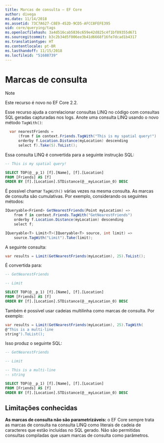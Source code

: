 ```yaml
---
title: Marcas de consulta – EF Core
author: divega
ms.date: 11/14/2018
ms.assetid: 73C7A627-C8E9-452D-9CD5-AFCC8FEFE395
uid: core/querying/tags
ms.openlocfilehash: 3a4d516cab5836c659e42d825c4f1bf89355d671
ms.sourcegitcommit: b3c2b34d5f006ee3b41d6668f16fe7dcad1b4317
ms.translationtype: HT
ms.contentlocale: pt-BR
ms.lasthandoff: 11/15/2018
ms.locfileid: "51688739"
---
```

# <a name="query-tags"></a>Marcas de consulta
> [!NOTE]
> Este recurso é novo no EF Core 2.2.

Esse recurso ajuda a correlacionar consultas LINQ no código com consultas SQL geradas capturadas nos logs.
Anote uma consulta LINQ usando o novo método `TagWith()`: 

``` csharp
  var nearestFriends =
      (from f in context.Friends.TagWith("This is my spatial query!")
      orderby f.Location.Distance(myLocation) descending
      select f).Take(5).ToList();
```

Essa consulta LINQ é convertida para a seguinte instrução SQL:

``` sql
-- This is my spatial query!

SELECT TOP(@__p_1) [f].[Name], [f].[Location]
FROM [Friends] AS [f]
ORDER BY [f].[Location].STDistance(@__myLocation_0) DESC
```

É possível chamar `TagWith()` várias vezes na mesma consulta.
As marcas de consulta são cumulativas.
Por exemplo, considerando os seguintes métodos:

``` csharp
IQueryable<Friend> GetNearestFriends(Point myLocation) =>
    from f in context.Friends.TagWith("GetNearestFriends")
    orderby f.Location.Distance(myLocation) descending
    select f;

IQueryable<T> Limit<T>(IQueryable<T> source, int limit) =>
    source.TagWith("Limit").Take(limit);
```

A seguinte consulta:   

``` csharp
var results = Limit(GetNearestFriends(myLocation), 25).ToList();
```

É convertida para:

``` sql
-- GetNearestFriends

-- Limit

SELECT TOP(@__p_1) [f].[Name], [f].[Location]
FROM [Friends] AS [f]
ORDER BY [f].[Location].STDistance(@__myLocation_0) DESC
```

Também é possível usar cadeias multilinha como marcas de consulta.
Por exemplo:

``` csharp
var results = Limit(GetNearestFriends(myLocation), 25).TagWith(
@"This is a multi-line
string").ToList();
```

Isso produz o seguinte SQL:

``` sql
-- GetNearestFriends

-- Limit

-- This is a multi-line
-- string

SELECT TOP(@__p_1) [f].[Name], [f].[Location]
FROM [Friends] AS [f]
ORDER BY [f].[Location].STDistance(@__myLocation_0) DESC
```

## <a name="known-limitations"></a>Limitações conhecidas
**As marcas de consulta não são parametrizáveis:** o EF Core sempre trata as marcas de consulta na consulta LINQ como literais de cadeia de caracteres que estão incluídas no SQL gerado.
Não são permitidas consultas compiladas que usam marcas de consulta como parâmetros.